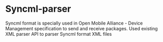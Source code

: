# Syncml-parser

Syncml format is specially used in Open Mobile Alliance - Device Management specification to send and receive packages.
Used existing XML parser API to parser Syncml format XML files
